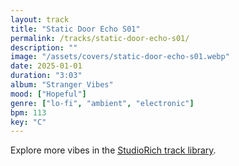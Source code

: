 ```yaml
---
layout: track
title: "Static Door Echo S01"
permalink: /tracks/static-door-echo-s01/
description: ""
image: "/assets/covers/static-door-echo-s01.webp"
date: 2025-01-01
duration: "3:03"
album: "Stranger Vibes"
mood: ["Hopeful"]
genre: ["lo-fi", "ambient", "electronic"]
bpm: 113
key: "C"
---
```


Explore more vibes in the [StudioRich track library](/tracks/).
